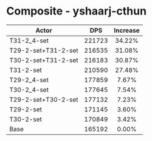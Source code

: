# Composite - yshaarj-cthun
| Actor | DPS | Increase |
|---|:---:|:---:|
|T31-2_4-set|221723|34.22%|
|T29-2-set+T31-2-set|216535|31.08%|
|T30-2-set+T31-2-set|216183|30.87%|
|T31-2-set|210590|27.48%|
|T29-2_4-set|177859|7.67%|
|T30-2_4-set|177645|7.54%|
|T29-2-set+T30-2-set|177132|7.23%|
|T29-2-set|171145|3.60%|
|T30-2-set|170849|3.42%|
|Base|165192|0.00%|
